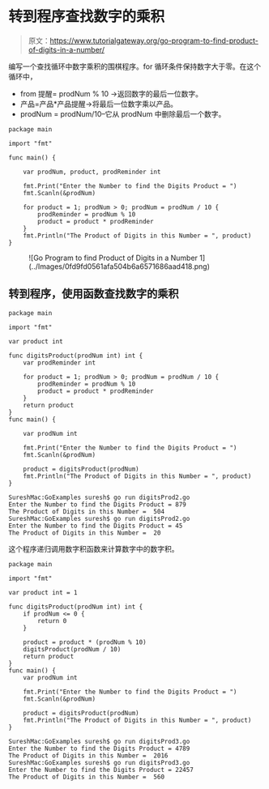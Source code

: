 # 转到程序查找数字的乘积

> 原文：<https://www.tutorialgateway.org/go-program-to-find-product-of-digits-in-a-number/>

编写一个查找循环中数字乘积的围棋程序。for 循环条件保持数字大于零。在这个循环中，

*   from 提醒= prodNum % 10 ->返回数字的最后一位数字。
*   产品=产品*产品提醒->将最后一位数字乘以产品。
*   prodNum = prodNum/10–它从 prodNum 中删除最后一个数字。

```
package main

import "fmt"

func main() {

    var prodNum, product, prodReminder int

    fmt.Print("Enter the Number to find the Digits Product = ")
    fmt.Scanln(&prodNum)

    for product = 1; prodNum > 0; prodNum = prodNum / 10 {
        prodReminder = prodNum % 10
        product = product * prodReminder
    }
    fmt.Println("The Product of Digits in this Number = ", product)
}
```

<figure class="wp-block-image size-large">![Go Program to find Product of Digits in a Number 1](../Images/0fd9fd0561afa504b6a6571686aad418.png)</figure>

## 转到程序，使用函数查找数字的乘积

```
package main

import "fmt"

var product int

func digitsProduct(prodNum int) int {
    var prodReminder int

    for product = 1; prodNum > 0; prodNum = prodNum / 10 {
        prodReminder = prodNum % 10
        product = product * prodReminder
    }
    return product
}
func main() {

    var prodNum int

    fmt.Print("Enter the Number to find the Digits Product = ")
    fmt.Scanln(&prodNum)

    product = digitsProduct(prodNum)
    fmt.Println("The Product of Digits in this Number = ", product)
}
```

```
SureshMac:GoExamples suresh$ go run digitsProd2.go
Enter the Number to find the Digits Product = 879
The Product of Digits in this Number =  504
SureshMac:GoExamples suresh$ go run digitsProd2.go
Enter the Number to find the Digits Product = 45
The Product of Digits in this Number =  20
```

这个程序递归调用数字积函数来计算数字中的数字积。

```
package main

import "fmt"

var product int = 1

func digitsProduct(prodNum int) int {
    if prodNum <= 0 {
        return 0
    }

    product = product * (prodNum % 10)
    digitsProduct(prodNum / 10)
    return product
}
func main() {
    var prodNum int

    fmt.Print("Enter the Number to find the Digits Product = ")
    fmt.Scanln(&prodNum)

    product = digitsProduct(prodNum)
    fmt.Println("The Product of Digits in this Number = ", product)
}
```

```
SureshMac:GoExamples suresh$ go run digitsProd3.go
Enter the Number to find the Digits Product = 4789
The Product of Digits in this Number =  2016
SureshMac:GoExamples suresh$ go run digitsProd3.go
Enter the Number to find the Digits Product = 22457
The Product of Digits in this Number =  560
```